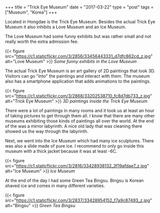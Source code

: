 +++
title = "Trick Eye Museum"
date = "2017-03-22"
type = "post"
tags = ["Museum", "Korea"]
+++

Located in Hongdae is the Trick Eye Museum. Besides the actual Trick Eye Museum it also inhibits a Love Museum and an Ice Museum.

The Love Museum had some funny exhibits but was rather small and not really worth the extra admission fee.

{{< figure src="https://c1.staticflickr.com/3/2856/33456443331_d7dfc862cd_z.jpg" alt="Love Museum" >}}
*Some funny exhibits in the Love Museum*

The actual Trick Eye Museum is an art gallery of 2D paintings that look 3D. Visitors can go "into" the paintings and interact with them. The museum also has a smartphone application that adds animations to the paintings.

{{< figure src="https://c1.staticflickr.com/3/2868/33202538710_fc8d7db733_z.jpg" alt="Trick Eye Museum" >}}
*3D paintings inside the Trick Eye Museum*

There were a lot of paintings in many rooms and it took us at least an hour of taking pictures to get through them all. I know that there are many other museums exhibiting those kinds of paintings all over the world. At the end of the was a mirror labyrinth. A nice old lady that was cleaning there showed us the way through the labyrinth.

Next, we went into the Ice Museum which had many ice sculptures. There was also a slide made of pure ice. I recommend to only go inside this museum with a thick jacket because it was at least -6C.

{{< figure src="https://c1.staticflickr.com/3/2816/33428938132_3f19afdae7_z.jpg" alt="Ice Museum" >}}
*Ice Museum*

At the end of the day I had some Green Tea Bingsu. Bingsu is Korean shaved ice and comes in many different varieties.

{{< figure src="https://c1.staticflickr.com/3/2837/33428954152_f7a9c87493_z.jpg" alt="Bingsu" >}}
*Green Tea Bingsu*
